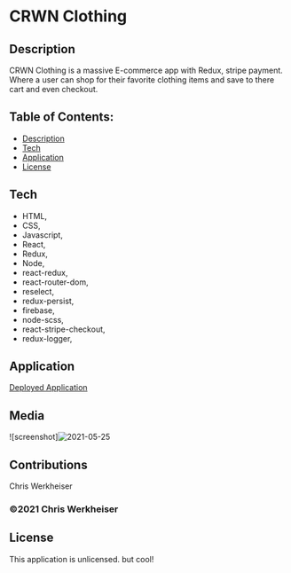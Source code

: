 # CRWN Clothing

## Description

CRWN Clothing is a massive E-commerce app with Redux, stripe payment. Where a user can shop for their favorite clothing items and save to there cart and even checkout.

## Table of Contents:

- [Description](#description)
- [Tech](#tech)
- [Application](#application)
- [License](#license)

## Tech

- HTML,
- CSS,
- Javascript,
- React,
- Redux,
- Node,
- react-redux,
- react-router-dom,
- reselect,
- redux-persist,
- firebase,
- node-scss,
- react-stripe-checkout,
- redux-logger,

## Application

[Deployed Application](https://secure-hamlet-30537.herokuapp.com/)

## Media

![screenshot]![2021-05-25](https://user-images.githubusercontent.com/67806840/119507956-27d9f580-bd24-11eb-9644-b55455f417aa.png)

## Contributions

Chris Werkheiser

### ©️2021 Chris Werkheiser

## License

This application is unlicensed. but cool!
